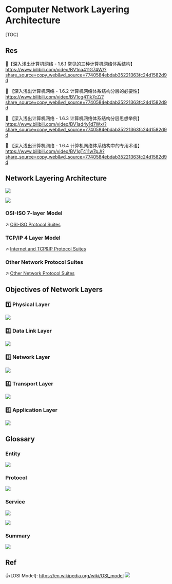 # Computer Network  Layering Architecture

[TOC]



## Res
🔗【深入浅出计算机网络 - 1.6.1 常见的三种计算机网络体系结构】 https://www.bilibili.com/video/BV1na411G74W/?share_source=copy_web&vd_source=7740584ebdab35221363fc24d1582d9d

🔗 【深入浅出计算机网络 - 1.6.2 计算机网络体系结构分层的必要性】 https://www.bilibili.com/video/BV1cg411k7cZ/?share_source=copy_web&vd_source=7740584ebdab35221363fc24d1582d9d

🔗 【深入浅出计算机网络 - 1.6.3 计算机网络体系结构分层思想举例】 https://www.bilibili.com/video/BV1ad4y1d7Wx/?share_source=copy_web&vd_source=7740584ebdab35221363fc24d1582d9d

🔗 【深入浅出计算机网络 - 1.6.4 计算机网络体系结构中的专用术语】 https://www.bilibili.com/video/BV1gT411w7pJ/?share_source=copy_web&vd_source=7740584ebdab35221363fc24d1582d9d



## Network Layering Architecture
![](../../../../../Assets/Pics/Screenshot%202022-12-03%20at%209.49.45%20AM.png)

![](../../../../../Assets/Pics/Screenshot%202022-12-03%20at%209.49.09%20AM.png)


### OSI-ISO 7-layer Model
↗ [OSI-ISO Protocol Suites](OSI-ISO%20Protocol%20Suites/OSI-ISO%20Protocol%20Suites.md)


### TCP/IP 4 Layer Model
↗ [Internet and TCP&IP Protocol Suites](Internet%20and%20TCP&IP%20Protocol%20Suites/Internet%20and%20TCP&IP%20Protocol%20Suites.md)


### Other Network Protocol Suites
↗ [Other Network Protocol Suites](Other%20Network%20Protocol%20Suites/Other%20Network%20Protocol%20Suites.md)



## Objectives of Network Layers
### 1️⃣ Physical Layer
![](../../../../../Assets/Pics/Screenshot%202023-03-22%20at%2010.42.34%20AM.png)


### 2️⃣ Data Link Layer
![](../../../../../Assets/Pics/Screenshot%202023-03-22%20at%2010.43.09%20AM.png)

### 3️⃣ Network Layer
![](../../../../../Assets/Pics/Screenshot%202023-03-22%20at%2010.43.35%20AM.png)


### 4️⃣ Transport Layer
![](../../../../../Assets/Pics/Screenshot%202023-03-22%20at%2010.43.53%20AM.png)


### 5️⃣ Application Layer
![](../../../../../Assets/Pics/Screenshot%202023-03-22%20at%2010.44.13%20AM.png)



## Glossary 
### Entity
![](../../../../../Assets/Pics/Screenshot%202023-03-22%20at%2010.45.35%20AM.png)


### Protocol
![](../../../../../Assets/Pics/Screenshot%202023-03-22%20at%2010.46.17%20AM.png)


### Service
![](../../../../../Assets/Pics/Screenshot%202023-03-22%20at%2010.47.17%20AM.png)


![](../../../../../Assets/Pics/Screenshot%202022-12-03%20at%209.59.21%20AM.png)


### Summary
![](../../../../../Assets/Pics/Screenshot%202022-12-03%20at%209.59.52%20AM.png)



## Ref
👍 [OSI Model]: https://en.wikipedia.org/wiki/OSI_model
![](../../../../../Assets/Pics/Screenshot%202023-03-27%20at%2010.17.56%20AM.png)
